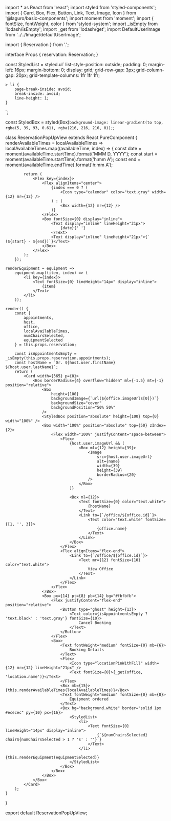 import * as React from 'react';
import styled from 'styled-components';
import { Card, Box, Flex, Button, Link, Text, Image, Icon } from '@laguro/basic-components';
import moment from 'moment';
import { fontSize, fontWeight, color } from 'styled-system';
import _isEmpty from 'lodash/isEmpty';
import _get from 'lodash/get';
import DefaultUserImage from '../../Image/defaultUserImage';

import { Reservation } from '.';

interface Props {
    reservation: Reservation;
}

const StyledList = styled.ul`
    list-style-position: outside;
    padding: 0;
    margin-left: 16px;
    margin-bottom: 0;
    display: grid;
    grid-row-gap: 3px;
    grid-column-gap: 20px;
    grid-template-columns: 1fr 1fr 1fr;

    > li {
        page-break-inside: avoid;
        break-inside: avoid;
        line-height: 1;
    }
`;

const StyledBox = styled(Box)`
    background-image: linear-gradient(to top, rgba(5, 39, 93, 0.61), rgba(216, 216, 216, 0));
`;

class ReservationPopUpView extends React.PureComponent<Props> {
    renderAvailableTimes = localAvailableTimes =>
        localAvailableTimes.map((availableTime, index) => {
            const date = moment(availableTime.startTime).format('MMM D, YYYY');
            const start = moment(availableTime.startTime).format('h:mm A');
            const end = moment(availableTime.endTime).format('h:mm A');

            return (
                <Flex key={index}>
                    <Flex alignItems="center">
                        {index === 0 ? (
                            <Icon type="calendar" color="text.gray" width={12} mr={12} />
                        ) : (
                            <Box width={12} mr={12} />
                        )}
                    </Flex>
                    <Box fontSize={0} display="inline">
                        <Text display="inline" lineHeight="21px">
                            {date}{' '}
                        </Text>
                        <Text display="inline" lineHeight="21px">{` (${start} - ${end})`}</Text>
                    </Box>
                </Flex>
            );
        });

    renderEquipment = equipment =>
        equipment.map((item, index) => (
            <li key={index}>
                <Text fontSize={0} lineHeight="14px" display="inline">
                    {item}
                </Text>
            </li>
        ));

    render() {
        const {
            appointments,
            host,
            office,
            localAvailableTimes,
            numChairsSelected,
            equipmentSelected
        } = this.props.reservation;

        const isAppointmentsEmpty = _isEmpty(this.props.reservation.appointments);
        const hostName = `Dr. ${host.user.firstName} ${host.user.lastName}`;
        return (
            <Card width={365} p={0}>
                <Box borderRadius={4} overflow="hidden" ml={-1.5} mt={-1} position="relative">
                    <Box
                        height={100}
                        backgroundImage={`url(${office.imageUrls[0]})`}
                        backgroundSize="cover"
                        backgroundPosition="50% 50%"
                    />
                    <StyledBox position="absolute" height={100} top={0} width="100%" />
                    <Box width="100%" position="absolute" top={50} zIndex={2}>
                        <Flex width="100%" justifyContent="space-between">
                            <Flex>
                                {host.user.imageUrl && (
                                    <Box ml={12} height={39}>
                                        <Image
                                            src={host.user.imageUrl}
                                            alt={name}
                                            width={39}
                                            height={39}
                                            borderRadius={20}
                                        />
                                    </Box>
                                )}

                                <Box ml={12}>
                                    <Text fontSize={0} color="text.white">
                                        {hostName}
                                    </Text>
                                    <Link to={`/office/${office.id}`}>
                                        <Text color="text.white" fontSize={[1, '', 3]}>
                                            {office.name}
                                        </Text>
                                    </Link>
                                </Box>
                            </Flex>
                            <Flex alignItems="flex-end">
                                <Link to={`/office/${office.id}`}>
                                    <Text mr={12} fontSize={10} color="text.white">
                                        View Office
                                    </Text>
                                </Link>
                            </Flex>
                        </Flex>
                    </Box>
                    <Box px={14} pt={8} pb={14} bg="#fbfbfb">
                        <Flex justifyContent="flex-end" position="relative">
                            <Button type="ghost" height={13}>
                                <Text color={isAppointmentsEmpty ? 'text.black' : 'text.gray'} fontSize={10}>
                                    Cancel Booking
                                </Text>
                            </Button>
                        </Flex>
                        <Box>
                            <Text fontWeight="medium" fontSize={0} mb={6}>
                                Booking Details
                            </Text>
                            <Flex>
                                <Icon type="locationPinWithFill" width={12} mr={12} lineHeight="21px" />
                                <Text fontSize={0}>{_get(office, 'location.name')}</Text>
                            </Flex>
                            <Box mb={15}>{this.renderAvailableTimes(localAvailableTimes)}</Box>
                            <Text fontWeight="medium" fontSize={0} mb={8}>
                                Equipment ordered
                            </Text>
                            <Box bg="background.white" border="solid 1px #ececec" py={10} px={16}>
                                <StyledList>
                                    <li>
                                        <Text fontSize={0} lineHeight="14px" display="inline">
                                            {`${numChairsSelected} chair${numChairsSelected > 1 ? 's' : ''}`}
                                        </Text>
                                    </li>
                                    {this.renderEquipment(equipmentSelected)}
                                </StyledList>
                            </Box>
                        </Box>
                    </Box>
                </Box>
            </Card>
        );
    }
}

export default ReservationPopUpView;
